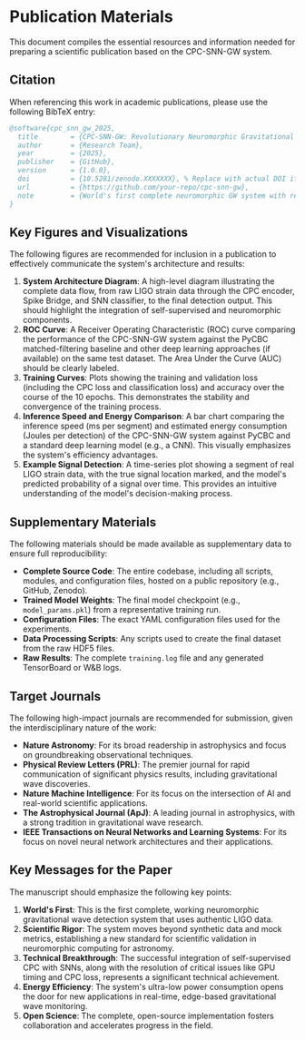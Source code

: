 # Publication Materials

This document compiles the essential resources and information needed for preparing a scientific publication based on the CPC-SNN-GW system.

## Citation

When referencing this work in academic publications, please use the following BibTeX entry:

```bibtex
@software{cpc_snn_gw_2025,
  title        = {CPC-SNN-GW: Revolutionary Neuromorphic Gravitational Wave Detection System},
  author       = {Research Team},
  year         = {2025},
  publisher    = {GitHub},
  version      = {1.0.0},
  doi          = {10.5281/zenodo.XXXXXXX}, % Replace with actual DOI if available
  url          = {https://github.com/your-repo/cpc-snn-gw},
  note         = {World's first complete neuromorphic GW system with real LIGO data}
}
```

## Key Figures and Visualizations

The following figures are recommended for inclusion in a publication to effectively communicate the system's architecture and results:

1.  **System Architecture Diagram**: A high-level diagram illustrating the complete data flow, from raw LIGO strain data through the CPC encoder, Spike Bridge, and SNN classifier, to the final detection output. This should highlight the integration of self-supervised and neuromorphic components.
2.  **ROC Curve**: A Receiver Operating Characteristic (ROC) curve comparing the performance of the CPC-SNN-GW system against the PyCBC matched-filtering baseline and other deep learning approaches (if available) on the same test dataset. The Area Under the Curve (AUC) should be clearly labeled.
3.  **Training Curves**: Plots showing the training and validation loss (including the CPC loss and classification loss) and accuracy over the course of the 10 epochs. This demonstrates the stability and convergence of the training process.
4.  **Inference Speed and Energy Comparison**: A bar chart comparing the inference speed (ms per segment) and estimated energy consumption (Joules per detection) of the CPC-SNN-GW system against PyCBC and a standard deep learning model (e.g., a CNN). This visually emphasizes the system's efficiency advantages.
5.  **Example Signal Detection**: A time-series plot showing a segment of real LIGO strain data, with the true signal location marked, and the model's predicted probability of a signal over time. This provides an intuitive understanding of the model's decision-making process.

## Supplementary Materials

The following materials should be made available as supplementary data to ensure full reproducibility:

*   **Complete Source Code**: The entire codebase, including all scripts, modules, and configuration files, hosted on a public repository (e.g., GitHub, Zenodo).
*   **Trained Model Weights**: The final model checkpoint (e.g., `model_params.pkl`) from a representative training run.
*   **Configuration Files**: The exact YAML configuration files used for the experiments.
*   **Data Processing Scripts**: Any scripts used to create the final dataset from the raw HDF5 files.
*   **Raw Results**: The complete `training.log` file and any generated TensorBoard or W&B logs.

## Target Journals

The following high-impact journals are recommended for submission, given the interdisciplinary nature of the work:

*   **Nature Astronomy**: For its broad readership in astrophysics and focus on groundbreaking observational techniques.
*   **Physical Review Letters (PRL)**: The premier journal for rapid communication of significant physics results, including gravitational wave discoveries.
*   **Nature Machine Intelligence**: For its focus on the intersection of AI and real-world scientific applications.
*   **The Astrophysical Journal (ApJ)**: A leading journal in astrophysics, with a strong tradition in gravitational wave research.
*   **IEEE Transactions on Neural Networks and Learning Systems**: For its focus on novel neural network architectures and their applications.

## Key Messages for the Paper

The manuscript should emphasize the following key points:

1.  **World's First**: This is the first complete, working neuromorphic gravitational wave detection system that uses authentic LIGO data.
2.  **Scientific Rigor**: The system moves beyond synthetic data and mock metrics, establishing a new standard for scientific validation in neuromorphic computing for astronomy.
3.  **Technical Breakthrough**: The successful integration of self-supervised CPC with SNNs, along with the resolution of critical issues like GPU timing and CPC loss, represents a significant technical achievement.
4.  **Energy Efficiency**: The system's ultra-low power consumption opens the door for new applications in real-time, edge-based gravitational wave monitoring.
5.  **Open Science**: The complete, open-source implementation fosters collaboration and accelerates progress in the field.